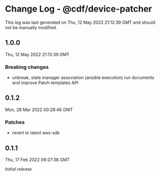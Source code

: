 # Change Log - @cdf/device-patcher

This log was last generated on Thu, 12 May 2022 21:12:39 GMT and should not be manually modified.

## 1.0.0
Thu, 12 May 2022 21:12:39 GMT

### Breaking changes

- unbreak, state manager association (ansible execution) run documents and improve Patch templates API 

## 0.1.2
Mon, 28 Mar 2022 00:28:46 GMT

### Patches

- revert to latest aws-sdk

## 0.1.1
Thu, 17 Feb 2022 09:27:38 GMT

_Initial release_

